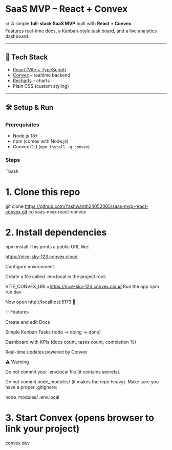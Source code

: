# SaaS MVP – React + Convex

📊 A simple **full-stack SaaS MVP** built with **React + Convex**.  
Features real-time docs, a Kanban-style task board, and a live analytics dashboard.

--- 

## 🚀 Tech Stack
- [React (Vite + TypeScript)](https://react.dev/)
- [Convex](https://convex.dev/) – realtime backend
- [Recharts](https://recharts.org/) – charts
- Plain CSS (custom styling)

---

## 🛠️ Setup & Run

### Prerequisites
- Node.js 18+
- npm (comes with Node.js)
- Convex CLI (`npm install -g convex`)

### Steps
``bash
# 1. Clone this repo
git clone https://github.com/Yashwanth24052005/saas-mvp-react-convex.git
cd saas-mvp-react-convex

# 2. Install dependencies
npm install
This prints a public URL like:

https://nice-sky-123.convex.cloud

Configure environment

Create a file called .env.local in the project root:

VITE_CONVEX_URL=https://nice-sky-123.convex.cloud
Run the app
npm run dev


Now open http://localhost:5173
 🎉

✨ Features

Create and edit Docs

Simple Kanban Tasks (todo → doing → done)

Dashboard with KPIs (docs count, tasks count, completion %)

Real-time updates powered by Convex

⚠️ Warning

Do not commit your .env.local file (it contains secrets).

Do not commit node_modules/ (it makes the repo heavy).
Make sure you have a proper .gitignore:

node_modules/
.env.local






# 3. Start Convex (opens browser to link your project)
convex dev
